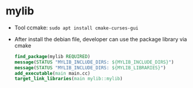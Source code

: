 # mylib

- Tool ccmake: `sudo apt install cmake-curses-gui`
- After install the debian file, developer can use the package library via cmake

  ```cmake
  find_package(mylib REQUIRED)
  message(STATUS "MYLIB_INCLUDE_DIRS: ${MYLIB_INCLUDE_DIRS}")
  message(STATUS "MYLIB_INCLUDE_DIRS: ${MYLIB_LIBRARIES}")
  add_executable(main main.cc)
  target_link_libraries(main mylib::mylib)
  ```

